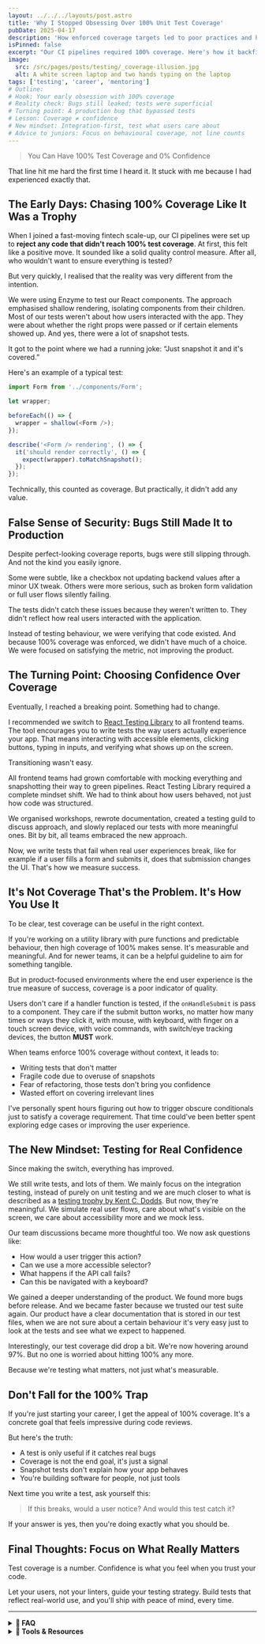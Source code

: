 ```yaml
---
layout: ../../../layouts/post.astro
title: 'Why I Stopped Obsessing Over 100% Unit Test Coverage'
pubDate: 2025-04-17
description: 'How enforced coverage targets led to poor practices and how focusing on the user helped rebuild confidence.'
isPinned: false
excerpt: "Our CI pipelines required 100% coverage. Here's how it backfired and what I now focus on instead."
image:
  src: /src/pages/posts/testing/_coverage-illusion.jpg
  alt: A white screen laptop and two hands typing on the laptop
tags: ['testing', 'career', 'mentoring']
# Outline:
# Hook: Your early obsession with 100% coverage
# Reality check: Bugs still leaked; tests were superficial
# Turning point: A production bug that bypassed tests
# Lesson: Coverage ≠ confidence
# New mindset: Integration-first, test what users care about
# Advice to juniors: Focus on behavioural coverage, not line counts
---
```


> You Can Have 100% Test Coverage and 0% Confidence

That line hit me hard the first time I heard it. It stuck with me because I had experienced exactly that.

## The Early Days: Chasing 100% Coverage Like It Was a Trophy

When I joined a fast-moving fintech scale-up, our CI pipelines were set up to **reject any code that didn't reach 100% test coverage**. At first, this felt like a positive move. It sounded like a solid quality control measure. After all, who wouldn't want to ensure everything is tested?

But very quickly, I realised that the reality was very different from the intention.

We were using Enzyme to test our React components. The approach emphasised shallow rendering, isolating components from their children. Most of our tests weren't about how users interacted with the app. They were about whether the right props were passed or if certain elements showed up. And yes, there were a lot of snapshot tests.

It got to the point where we had a running joke: “Just snapshot it and it's covered.”

Here's an example of a typical test:

```ts showLineNumbers
import Form from '../components/Form';

let wrapper;

beforeEach(() => {
  wrapper = shallow(<Form />);
});

describe('<Form /> rendering', () => {
  it('should render correctly', () => {
    expect(wrapper).toMatchSnapshot();
  });
});
```

Technically, this counted as coverage. But practically, it didn't add any value.

## False Sense of Security: Bugs Still Made It to Production

Despite perfect-looking coverage reports, bugs were still slipping through. And not the kind you easily ignore.

Some were subtle, like a checkbox not updating backend values after a minor UX tweak. Others were more serious, such as broken form validation or full user flows silently failing.

The tests didn't catch these issues because they weren't written to. They didn't reflect how real users interacted with the application.

Instead of testing behaviour, we were verifying that code existed. And because 100% coverage was enforced, we didn't have much of a choice. We were focused on satisfying the metric, not improving the product.

## The Turning Point: Choosing Confidence Over Coverage

Eventually, I reached a breaking point. Something had to change.

I recommended we switch to [React Testing Library](https://testing-library.com/docs/react-testing-library/intro) to all frontend teams. The tool encourages you to write tests the way users actually experience your app. That means interacting with accessible elements, clicking buttons, typing in inputs, and verifying what shows up on the screen.

Transitioning wasn't easy.

All frontend teams had grown comfortable with mocking everything and snapshotting their way to green pipelines. React Testing Library required a complete mindset shift. We had to think about how users behaved, not just how code was structured.

We organised workshops, rewrote documentation, created a testing guild to discuss approach, and slowly replaced our tests with more meaningful ones. Bit by bit, all teams embraced the new approach.

Now, we write tests that fail when real user experiences break, like for example if a user fills a form and submits it, does that submission changes the UI. That's how we measure success.

## It's Not Coverage That's the Problem. It's How You Use It

To be clear, test coverage can be useful in the right context.

If you're working on a utility library with pure functions and predictable behaviour, then high coverage of 100% makes sense. It's measurable and meaningful. And for newer teams, it can be a helpful guideline to aim for something tangible.

But in product-focused environments where the end user experience is the true measure of success, coverage is a poor indicator of quality.

Users don't care if a handler function is tested, if the `onHandleSubmit` is pass to a component. They care if the submit button works, no matter how many times or ways they click it, with mouse, with keyboard, with finger on a touch screen device, with voice commands, with switch/eye tracking devices, the button **MUST** work.

When teams enforce 100% coverage without context, it leads to:

- Writing tests that don't matter
- Fragile code due to overuse of snapshots
- Fear of refactoring, those tests don't bring you confidence
- Wasted effort on covering irrelevant lines

I've personally spent hours figuring out how to trigger obscure conditionals just to satisfy a coverage requirement. That time could've been better spent exploring edge cases or improving the user experience.

## The New Mindset: Testing for Real Confidence

Since making the switch, everything has improved.

We still write tests, and lots of them. We mainly focus on the integration testing, instead of purely on unit testing and we are much closer to what is described as a [testing trophy by Kent C. Dodds](https://kentcdodds.com/blog/the-testing-trophy-and-testing-classifications). But now, they're meaningful. We simulate real user flows, care about what's visible on the screen, we care about accessibility more and we mock less.

Our team discussions became more thoughtful too. We now ask questions like:

- How would a user trigger this action?
- Can we use a more accessible selector?
- What happens if the API call fails?
- Can this be navigated with a keyboard?

We gained a deeper understanding of the product. We found more bugs before release. And we became faster because we trusted our test suite again. Our product have a clear documentation that is stored in our test files, when we are not sure about a certain behaviour it's very easy just to look at the tests and see what we expect to happened.

Interestingly, our test coverage did drop a bit. We're now hovering around 97%. But no one is worried about hitting 100% any more.

Because we're testing what matters, not just what's measurable.

## Don't Fall for the 100% Trap

If you're just starting your career, I get the appeal of 100% coverage. It's a concrete goal that feels impressive during code reviews.

But here's the truth:

- A test is only useful if it catches real bugs
- Coverage is not the end goal, it's just a signal
- Snapshot tests don't explain how your app behaves
- You're building software for people, not just tools

Next time you write a test, ask yourself this:

> If this breaks, would a user notice? And would this test catch it?

If your answer is yes, then you're doing exactly what you should be.

## Final Thoughts: Focus on What Really Matters

Test coverage is a number. Confidence is what you feel when you trust your code.

Let your users, not your linters, guide your testing strategy. Build tests that reflect real-world use, and you'll ship with peace of mind, every time.

---

<details>
<summary><strong>📖 FAQ</strong></summary>

- **Is 100% test coverage ever a good idea?**  
  It can be, especially in libraries with pure functions or for early-stage teams that need structure. But it shouldn't be your only goal.

- **Is snapshot testing bad?**  
  Not always. But relying on it too much can lead to fragile tests that don't catch actual bugs.

- **How can I shift my team's testing mindset?**  
  Start small. Introduce better tools, run workshops, explain the benefits, and lead by example with tests that mimic real user behaviour.

- **Isn't enforcing coverage good for junior devs?**  
  It can offer a starting point, but should be flexible. What matters more is teaching them what and why to test.

- **How do I know if my test suite is reliable?**  
  It should break when something a user would notice breaks. Test real scenarios, simulate flows, and prioritise accessibility.

</details>

<details>
<summary><strong>🧰 Tools & Resources</strong></summary>

- [React Testing Library Docs](https://testing-library.com/docs/react-testing-library/intro/) – The user-centric testing tool
- [Kent C. Dodds – Write Tests. Not Too Many. Mostly Integration.](https://kentcdodds.com/blog/write-tests) – A classic

</details>
